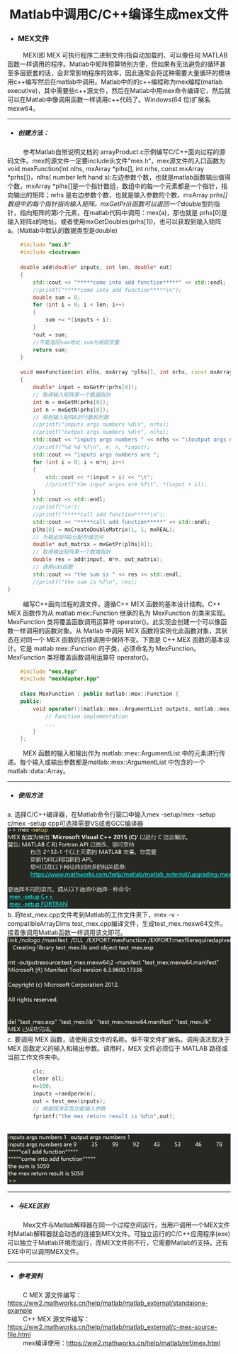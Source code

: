 # <center>Matlab中调用C/C++编译生成mex文件</center>
- ### MEX文件
&ensp;&ensp;&ensp;&ensp;&ensp;MEX(即 MEX 可执行程序二进制文件)指自动加载的、可以像任何 MATLAB 函数一样调用的程序。Matlab中矩阵预算特别方便，但如果有无法避免的循环甚至多层嵌套的话，会非常影响程序的效率，因此通常会将这种需要大量循环的模块用c++编写然后在matlab中调用。Matlab中的的c++编程称为mex编程(matlab executive)，其中需要些c++源文件，然后在Matlab中用mex命令编译它，然后就可以在Matlab中像调用函数一样调用c++代码了。Windows(64 位)扩展名mexw64。

------------
- ##### 创建方法：
&ensp;&ensp;&ensp;&ensp;&ensp;参考Matlab自带说明文档的 arrayProduct.c示例编写C/C++面向过程的源码文件。mex的源文件一定要include头文件"mex.h“，mex源文件的入口函数为void mexFunction(int nlhs, mxArray *plhs[], int nrhs, const mxArray *prhs[])，nlhs( number left hand s):左边参数个数，也就是matlab函数输出值得个数，mxArray *plhs[]是一个指针数组，数组中的每一个元素都是一个指针，指向输出的矩阵；nrhs 是右边参数个数，也就是输入参数的个数，mxArray *prhs[]数组中的每个指针指向输入矩阵。mxGetPr(i)函数可以返回一个double*型的指针，指向矩阵的第i个元素，在matlab代码中调用：mex(a)，那也就是 prhs[0]是输入矩阵a的地址。或者使用mxGetDoubles(prhs[1])，也可以获取到输入矩阵a。(Matlab中默认的数据类型是double)
```cpp
	#include "mex.h"
	#include <iostream>
	
	double add(double* inputs, int len, double* out)
	{
		std::cout << "*****come into add function*****" << std::endl;
		//printf("*****come into add function*****\n");
		double sum = 0;
		for (int i = 0; i < len; i++)
		{
			sum += *(inputs + i);
		}
		*out = sum;
		//不能返回sum地址,sum为局部变量
		return sum;
	}
	
	void mexFunction(int nlhs, mxArray *plhs[], int nrhs, const mxArray *prhs[])
	{
		double* input = mxGetPr(prhs[0]);
		// 取得输入矩阵第一个数据指针
		int m = mxGetM(prhs[0]);
		int n = mxGetN(prhs[0]);
		// 得到输入矩阵A的行数和列数
		//printf("inputs args numbers %d\n", nrhs);
		//printf("output args numbers %d\n", nlhs);
		std::cout << "inputs args numbers " << nrhs << "\toutput args numbers " << nlhs << std::endl;
		//printf("%d %d %f\n", m, n, *input);
		std::cout << "inputs args numbers are ";
		for (int i = 0; i < m*n; i++)
		{
			std::cout << *(input + i) << "\t";
			//printf("the input argvs are %f\t", *(input + i));
		}
		std::cout << std::endl;
		//printf("\n");
		//printf("*****call add function*****\n");
		std::cout << "*****call add function*****" << std::endl;
		plhs[0] = mxCreateDoubleMatrix(1, 1, mxREAL);
		// 为输出矩阵B分配存储空间
		double* out_matrix = mxGetPr(plhs[0]);
		// 取得输出矩阵第一个数据指针
		double res = add(input, m*n, out_matrix);
		// 调用add函数
		std::cout << "the sum is " << res << std::endl;
		//printf("the sum is %f\n", res);
}
```
&ensp;&ensp;&ensp;&ensp;&ensp;编写C++面向过程的源文件，遵循C++ MEX 函数的基本设计结构。C++ MEX 函数作为从 matlab mex::Function 继承的名为 MexFunction 的类来实现。MexFunction 类将覆盖函数调用运算符 operator()。此实现会创建一个可以像函数一样调用的函数对象。从 Matlab 中调用 MEX 函数将实例化此函数对象，其状态在对同一个 MEX 函数的后续调用中保持不变。下面是 C++ MEX 函数的基本设计。它是 matlab mex::Function 的子类，必须命名为 MexFunction。MexFunction 类将覆盖函数调用运算符 operator()。
```cpp
	#include "mex.hpp"
	#include "mexAdapter.hpp"
	
	class MexFunction : public matlab::mex::Function {
	public:
	    void operator()(matlab::mex::ArgumentList outputs, matlab::mex::ArgumentList inputs) {
	        // Function implementation
	        ...
	    }
	};
```
&ensp;&ensp;&ensp;&ensp;&ensp;MEX 函数的输入和输出作为 matlab::mex::ArgumentList 中的元素进行传递。每个输入或输出参数都是matlab::mex::ArgumentList 中包含的一个 matlab::data::Array。

------------
- ##### 使用方法
a. 选择C/C++编译器，在Matlab命令行窗口中输入mex -setup/mex -setup c/mex -setup cpp可选择需要VS或者GCC编译器
<br>![img1](/imgs/1.png)<br>
b. 将test_mex.cpp文件考到Matlab的工作文件夹下，mex -v -compatibleArrayDims test_mex.cpp编译文件，生成test_mex.mexw64文件。接着像调用Matlab函数一样调用该文即可。
<br>![img2](/imgs/2.png)<br>
c. 要调用 MEX 函数，请使用该文件的名称，但不带文件扩展名。调用语法取决于 MEX 函数定义的输入和输出参数。调用时，MEX 文件必须位于 MATLAB 路径或当前工作文件夹中。
```cpp
		clc;
		clear all;
		n=100;
		inputs =randperm(n);
		out = test_mex(inputs);
		// 根据程序实现功能输入参数
		fprintf("the mex return result is %d\n",out);
```
<br>![img3](/imgs/3.png)<br>

------------
- ##### 与EXE区别
&ensp;&ensp;&ensp;&ensp;&ensp;Mex文件与Matlab解释器在同一个过程空间运行，当用户调用一个MEX文件时Matlab解释器就会动态的连接到MEX文件。可独立运行的C/C++应用程序(exe)可以独立于Matlab环境而运行，而MEX文件则不行，它需要Matlab的支持。还有EXE中可以调用MEX文件。

------------
- ##### 参考资料
&ensp;&ensp;&ensp;&ensp;&ensp;C MEX 源文件编写：https://ww2.mathworks.cn/help/matlab/matlab_external/standalone-example  
&ensp;&ensp;&ensp;&ensp;&ensp;C++ MEX 源文件编写：https://ww2.mathworks.cn/help/matlab/matlab_external/c-mex-source-file.html  
&ensp;&ensp;&ensp;&ensp;&ensp;mex编译使用：https://ww2.mathworks.cn/help/matlab/ref/mex.html
